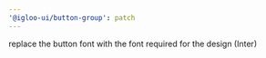 ```yaml
---
'@igloo-ui/button-group': patch
---
```


replace the button font with the font required for the design (Inter)
